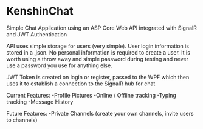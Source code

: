 # KenshinChat

Simple Chat Application using an ASP Core Web API integrated with SignalR and JWT Authentication

API uses simple storage for users (very simple).
User login information is stored in a .json.
No personal information is required to create a user. It is worth using a throw away and simple password during testing and never use a password you use for anything else.

JWT Token is created on login or register, passed to the WPF which then uses it to establish a connection to the SignalR hub for chat


Current Features:
  -Profile Pictures
  -Online / Offline tracking
  -Typing tracking
  -Message History

Future Features:
  -Private Channels (create your own channels, invite users to channels)
